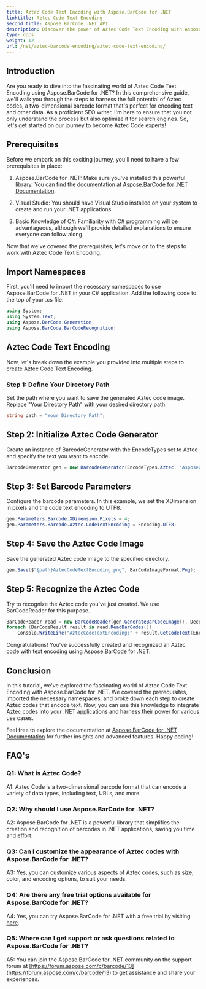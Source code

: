 ```yaml
---
title: Aztec Code Text Encoding with Aspose.BarCode for .NET
linktitle: Aztec Code Text Encoding
second_title: Aspose.BarCode .NET API
description: Discover the power of Aztec Code Text Encoding with Aspose.BarCode for .NET. Learn how to create and recognize Aztec codes in your .NET applications.
type: docs
weight: 12
url: /net/aztec-barcode-encoding/aztec-code-text-encoding/
---
```

## Introduction

Are you ready to dive into the fascinating world of Aztec Code Text Encoding using Aspose.BarCode for .NET? In this comprehensive guide, we'll walk you through the steps to harness the full potential of Aztec codes, a two-dimensional barcode format that's perfect for encoding text and other data. As a proficient SEO writer, I'm here to ensure that you not only understand the process but also optimize it for search engines. So, let's get started on our journey to become Aztec Code experts!

## Prerequisites

Before we embark on this exciting journey, you'll need to have a few prerequisites in place:

1. Aspose.BarCode for .NET: Make sure you've installed this powerful library. You can find the documentation at [Aspose.BarCode for .NET Documentation](https://reference.aspose.com/barcode/net/).

2. Visual Studio: You should have Visual Studio installed on your system to create and run your .NET applications.

3. Basic Knowledge of C#: Familiarity with C# programming will be advantageous, although we'll provide detailed explanations to ensure everyone can follow along.

Now that we've covered the prerequisites, let's move on to the steps to work with Aztec Code Text Encoding.

## Import Namespaces

First, you'll need to import the necessary namespaces to use Aspose.BarCode for .NET in your C# application. Add the following code to the top of your .cs file:

```csharp
using System;
using System.Text;
using Aspose.BarCode.Generation;
using Aspose.BarCode.BarCodeRecognition;
```

## Aztec Code Text Encoding

Now, let's break down the example you provided into multiple steps to create Aztec Code Text Encoding.

### Step 1: Define Your Directory Path

Set the path where you want to save the generated Aztec code image. Replace "Your Directory Path" with your desired directory path.

```csharp
string path = "Your Directory Path";
```

## Step 2: Initialize Aztec Code Generator

Create an instance of BarcodeGenerator with the EncodeTypes set to Aztec and specify the text you want to encode.

```csharp
BarcodeGenerator gen = new BarcodeGenerator(EncodeTypes.Aztec, "Aspose常に先を行く");
```

## Step 3: Set Barcode Parameters

Configure the barcode parameters. In this example, we set the XDimension in pixels and the code text encoding to UTF8.

```csharp
gen.Parameters.Barcode.XDimension.Pixels = 4;
gen.Parameters.Barcode.Aztec.CodeTextEncoding = Encoding.UTF8;
```

## Step 4: Save the Aztec Code Image

Save the generated Aztec code image to the specified directory.

```csharp
gen.Save($"{path}AztecCodeTextEncoding.png", BarCodeImageFormat.Png);
```

## Step 5: Recognize the Aztec Code

Try to recognize the Aztec code you've just created. We use BarCodeReader for this purpose.

```csharp
BarCodeReader read = new BarCodeReader(gen.GenerateBarCodeImage(), DecodeType.Aztec);
foreach (BarCodeResult result in read.ReadBarCodes())
    Console.WriteLine("AztecCodeTextEncoding:" + result.GetCodeText(Encoding.UTF8));
```

Congratulations! You've successfully created and recognized an Aztec code with text encoding using Aspose.BarCode for .NET.

## Conclusion

In this tutorial, we've explored the fascinating world of Aztec Code Text Encoding with Aspose.BarCode for .NET. We covered the prerequisites, imported the necessary namespaces, and broke down each step to create Aztec codes that encode text. Now, you can use this knowledge to integrate Aztec codes into your .NET applications and harness their power for various use cases.

Feel free to explore the documentation at [Aspose.BarCode for .NET Documentation](https://reference.aspose.com/barcode/net/) for further insights and advanced features. Happy coding!

## FAQ's

### Q1: What is Aztec Code?

A1: Aztec Code is a two-dimensional barcode format that can encode a variety of data types, including text, URLs, and more.

### Q2: Why should I use Aspose.BarCode for .NET?

A2: Aspose.BarCode for .NET is a powerful library that simplifies the creation and recognition of barcodes in .NET applications, saving you time and effort.

### Q3: Can I customize the appearance of Aztec codes with Aspose.BarCode for .NET?

A3: Yes, you can customize various aspects of Aztec codes, such as size, color, and encoding options, to suit your needs.

### Q4: Are there any free trial options available for Aspose.BarCode for .NET?

A4: Yes, you can try Aspose.BarCode for .NET with a free trial by visiting [here](https://releases.aspose.com/).

### Q5: Where can I get support or ask questions related to Aspose.BarCode for .NET?

A5: You can join the Aspose.BarCode for .NET community on the support forum at [https://forum.aspose.com/c/barcode/13](https://forum.aspose.com/c/barcode/13) to get assistance and share your experiences.
